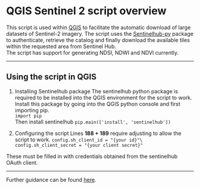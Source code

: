 # QGIS Sentinel 2 script overview
This script is used within [QGIS](https://github.com/qgis/QGIS) to facilitate the automatic download of large datasets of Sentinel-2 imagery.
The script uses the [Sentinelhub-py](https://github.com/sentinel-hub/sentinelhub-py) package to authenticate, retrieve the catalog and finally download the available tiles within the requested area from Sentinel Hub.
\
The script has support for generating NDSI, NDWI and NDVI currently.

---

## Using the script in QGIS

1. Installing Sentinelhub package
The sentinelhub python package is required to be installed into the QGIS environment for the script to work.\
Install this package by going into the QGIS python console and first importing pip.\
`import pip`\
Then install sentinelhub
`pip.main(['install', 'sentinelhub'])`

2. Configuring the script
Lines **188 + 189** require adjusting to allow the script to work.
`config.sh_client_id = "{your id}"\
config.sh_client_secret = "{your client secret}"`

These must be filled in with credentials obtained from the sentinelhub OAuth client.

---

Further guidance can be found [here](https://bmharry.com/sentinelqgis).
